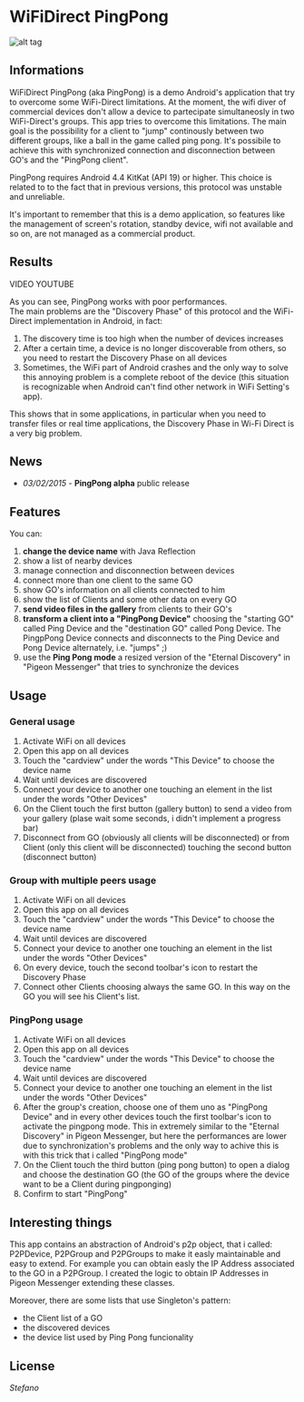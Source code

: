# WiFiDirect PingPong

![alt tag](https://dl.dropboxusercontent.com/u/2336896/pingpong_header_github.png)


## Informations
WiFiDirect PingPong (aka PingPong) is a demo Android's application that try to overcome some WiFi-Direct limitations.
At the moment, the wifi diver of commercial devices don't allow a device to partecipate simultaneosly in two WiFi-Direct's groups. This app tries to overcome this limitations. The main goal is the possibility for a client to "jump" continously between two different groups, like a ball in the game called ping pong.
It's possibile to achieve this with synchronized connection and disconnection between GO's and the "PingPong client".

PingPong requires Android 4.4 KitKat (API 19) or higher. This choice is related to to the fact that in previous versions, this protocol was unstable and unreliable.

It's important to remember that this is a demo application, so features like the management of screen's rotation, standby device, wifi not available and so on, are not managed as a commercial product.

## Results
VIDEO YOUTUBE 

As you can see, PingPong works with poor performances.<br/>
The main problems are the "Discovery Phase" of this protocol and the WiFi-Direct implementation in Android, in fact:<br/>
1. The discovery time is too high when the number of devices increases <br/>
2. After a certain time, a device is no longer discoverable from others, so you need to restart the Discovery Phase on all devices <br/>
3. Sometimes, the WiFi part of Android crashes and the only way to solve this annoying problem is a complete reboot of the device (this situation is recognizable when Android can't find other network in WiFi Setting's app).

This shows that in some applications, in particular when you need to transfer files or real time applications, the Discovery Phase in Wi-Fi Direct is a very big problem.

## News
- *03/02/2015* - **PingPong alpha** public release


## Features
You can:<br/>
1. **change the device name** with Java Reflection <br/>
2. show a list of nearby devices <br/>
3. manage connection and disconnection between devices <br/>
4. connect more than one client to the same GO <br/>
5. show GO's information on all clients connected to him <br/>
6. show the list of Clients and some other data on every GO <br/>
7. **send video files in the gallery** from clients to their GO's <br/>
8. **transform a client into a "PingPong Device"** choosing the "starting GO" called Ping Device and the "destination GO" called Pong Device. The PingpPong Device connects and disconnects to the Ping Device and Pong Device alternately, i.e. "jumps" ;) <br/>
9. use the **Ping Pong mode** a resized version of the "Eternal Discovery" in "Pigeon Messenger" that tries to synchronize the devices <br/>

## Usage

### General usage
1. Activate WiFi on all devices
2. Open this app on all devices
3. Touch the "cardview" under the words "This Device" to choose the device name
4. Wait until devices are discovered
5. Connect your device to another one touching an element in the list under the words "Other Devices"
6. On the Client touch the first button (gallery button) to send a video from your gallery (plase wait some seconds, i didn't implement a progress bar)
7. Disconnect from GO (obviously all clients will be disconnected) or from Client (only this client will be disconnected) touching the second button (disconnect button)

### Group with multiple peers usage
1. Activate WiFi on all devices
2. Open this app on all devices
3. Touch the "cardview" under the words "This Device" to choose the device name
4. Wait until devices are discovered
5. Connect your device to another one touching an element in the list under the words "Other Devices"
4. On every device, touch the second toolbar's icon to restart the Discovery Phase
5. Connect other Clients choosing always the same GO. In this way on the GO you will see his Client's list.

### PingPong usage
1. Activate WiFi on all devices
2. Open this app on all devices
3. Touch the "cardview" under the words "This Device" to choose the device name
4. Wait until devices are discovered
5. Connect your device to another one touching an element in the list under the words "Other Devices"
4. After the group's creation, choose one of them uno as "PingPong Device" and in every other devices touch the first toolbar's icon to activate the pingpong mode. This in extremely similar to the "Eternal Discovery" in Pigeon Messenger, but here the performances are lower due to synchronization's problems and the only way to achive this is with this trick that i called "PingPong mode"
5. On the Client touch the third button (ping pong button) to open a dialog and choose the destination GO (the GO of the groups where the device want to be a Client during pingponging)
6. Confirm to start "PingPong"


## Interesting things
This app contains an abstraction of Android's p2p object, that i called: P2PDevice, P2PGroup and P2PGroups to make it easly maintainable and easy to extend. For example you can obtain easly the IP Address associated to the GO in a P2PGroup.
I created the logic to obtain IP Addresses in Pigeon Messenger extending these classes.

Moreover, there are some lists that use Singleton's pattern:
* the Client list of a GO
* the discovered devices
* the device list used by Ping Pong funcionality

## License

*Stefano*
